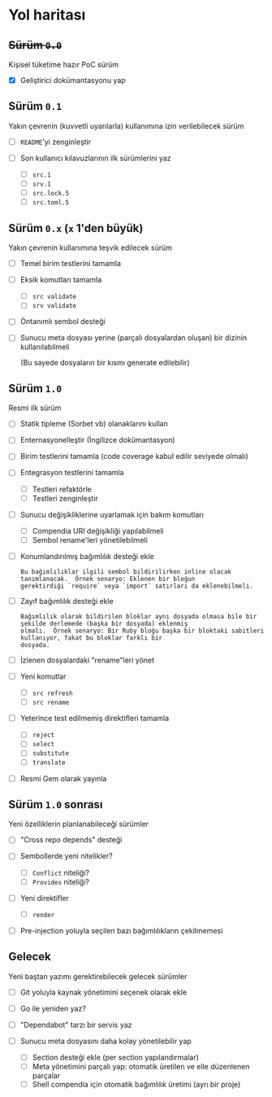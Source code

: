 Yol haritası
============

~~Sürüm `0.0`~~
-------------------------------

Kişisel tüketime hazır PoC sürüm

- [X] Geliştirici dokümantasyonu yap

Sürüm `0.1`
-------------------------------

Yakın çevrenin (kuvvetli uyarılarla) kullanımına izin verilebilecek sürüm

- [ ] `README`'yi zenginleştir

- [ ] Son kullanıcı kılavuzlarının ilk sürümlerini yaz
  * [ ] `src.1`
  * [ ] `srv.1`
  * [ ] `src.lock.5`
  * [ ] `src.toml.5`

Sürüm `0.x` (`x` 1'den büyük)
-------------------------------

Yakın çevrenin kullanımına teşvik edilecek sürüm

- [ ] Temel birim testlerini tamamla

- [ ] Eksik komutları tamamla
  * [ ] `src validate`
  * [ ] `srv validate`

- [ ] Öntanımlı sembol desteği

- [ ] Sunucu meta dosyası yerine (parçalı dosyalardan oluşan) bir dizinin kullanılabilmeli

  (Bu sayede dosyaların bir kısmı generate edilebilir)

Sürüm `1.0`
-------------------------------

Resmi ilk sürüm

- [ ] Statik tipleme (Sorbet vb) olanaklarını kullan

- [ ] Enternasyonelleştir (İngilizce dokümantasyon)

- [ ] Birim testlerini tamamla (code coverage kabul edilir seviyede olmalı)

- [ ] Entegrasyon testlerini tamamla
  * [ ] Testleri refaktörle
  * [ ] Testleri zenginleştir

- [ ] Sunucu değişikliklerine uyarlamak için bakım komutları
  * [ ] Compendia URI değişikliği yapılabilmeli
  * [ ] Sembol rename'leri yönetilebilmeli

- [ ] Konumlandırılmış bağımlılık desteği ekle

      Bu bağımlılıklar ilgili sembol bildirilirken inline olacak tanımlanacak.  Örnek senaryo: Eklenen bir bloğun
      gerektirdiği `require` veya `import` satırları da eklenebilmeli.

- [ ] Zayıf bağımlılık desteği ekle

      Bağımlılık olarak bildirilen bloklar aynı dosyada olmasa bile bir şekilde derlemede (başka bir dosyada) eklenmiş
      olmalı.  Örnek senaryo: Bir Ruby bloğu başka bir bloktaki sabitleri kullanıyor, fakat bu bloklar farklı bir
      dosyada.

- [ ] İzlenen dosyalardaki "rename"leri yönet

- [ ] Yeni komutlar
  * [ ] `src refresh`
  * [ ] `src rename`

- [ ] Yeterince test edilmemiş direktifleri tamamla
  * [ ] `reject`
  * [ ] `select`
  * [ ] `substitute`
  * [ ] `translate`

- [ ] Resmi Gem olarak yayınla

Sürüm `1.0` sonrası
-------------------------------

Yeni özelliklerin planlanabileceği sürümler

- [ ] "Cross repo depends" desteği

- [ ] Sembollerde yeni nitelikler?
  * [ ] `Conflict` niteliği?
  * [ ] `Provides` niteliği?

- [ ] Yeni direktifler
  * [ ] `render`

- [ ] Pre-injection yoluyla seçilen bazı bağımlılıkların çekilmemesi

Gelecek
-------------------------------

Yeni baştan yazımı gerektirebilecek gelecek sürümler

- [ ] Git yoluyla kaynak yönetimini seçenek olarak ekle

- [ ] Go ile yeniden yaz?

- [ ] "Dependabot" tarzı bir servis yaz

- [ ] Sunucu meta dosyasını daha kolay yönetilebilir yap
  * [ ] Section desteği ekle (per section yapılandırmalar)
  * [ ] Meta yönetimini parçalı yap: otomatik üretilen ve elle düzenlenen parçalar
  * [ ] Shell compendia için otomatik bağımlılık üretimi (ayrı bir proje)
